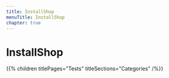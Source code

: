 ```yaml
---
title: InstallShop
menuTitle: InstallShop
chapter: true
---
```


# InstallShop

{{% children titlePages="Tests" titleSections="Categories" /%}}